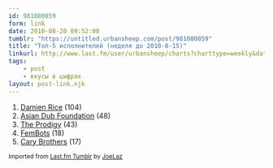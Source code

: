 ```yaml
---
id: 981080059
form: link
date: 2010-08-20 09:52:00
tumblr: "https://untitled.urbansheep.com/post/981080059"
title: "Топ-5 исполнителей (неделя до 2010-8-15)"
linkurl: http://www.last.fm/user/urbansheep/charts?charttype=weekly&date_to=1281873600
tags:
    - post
    - вкусы в цифрах
layout: post-link.njk
---
```

<ol><li>
<a rel="nofollow" target="_blank" href="http://www.last.fm/music/Damien+Rice">Damien Rice</a> (104)</li>
<li>
<a rel="nofollow" target="_blank" href="http://www.last.fm/music/Asian+Dub+Foundation">Asian Dub Foundation</a> (48)</li>
<li>
<a rel="nofollow" target="_blank" href="http://www.last.fm/music/The+Prodigy">The Prodigy</a> (43)</li>
<li>
<a rel="nofollow" target="_blank" href="http://www.last.fm/music/FemBots">FemBots</a> (18)</li>
<li>
<a rel="nofollow" target="_blank" href="http://www.last.fm/music/Cary+Brothers">Cary Brothers</a> (17)</li>
</ol><p><small>Imported from <a rel="nofollow" target="_blank" href="http://joelaz.com/post/23488847/last-fm-tumblr-weekly-top-artists">Last.fm Tumblr</a> by <a rel="nofollow" target="_blank" href="http://joelaz.com">JoeLaz</a></small></p>
